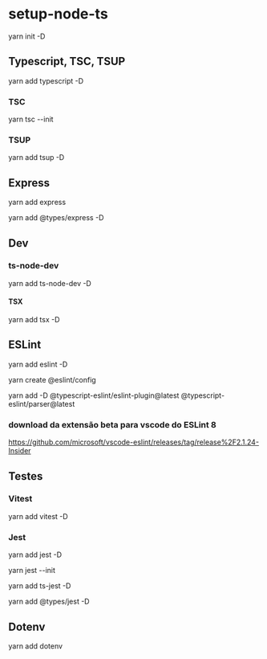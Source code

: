 # setup-node-ts

yarn init -D

## Typescript, TSC, TSUP

yarn add typescript -D

### TSC
yarn tsc --init 

### TSUP
yarn add tsup -D

## Express

yarn add express

yarn add @types/express -D

## Dev
### ts-node-dev
yarn add ts-node-dev -D

#### TSX
yarn add tsx -D


## ESLint

yarn add eslint -D

yarn create @eslint/config

yarn add -D @typescript-eslint/eslint-plugin@latest @typescript-eslint/parser@latest

### download da extensão beta para vscode do ESLint 8

<https://github.com/microsoft/vscode-eslint/releases/tag/release%2F2.1.24-Insider>

## Testes

### Vitest
yarn add vitest -D

### Jest
yarn add jest -D

yarn jest --init

yarn add ts-jest -D

yarn add @types/jest -D

## Dotenv

yarn add dotenv
